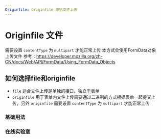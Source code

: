 ```yaml
---
Originfile: Originfile 原始文件上传
---
```

# Originfile 文件

需要设置 `contentType` 为 `multipart` 才能正常上传
本方式会使用FormData对象上传文件
参考：https://developer.mozilla.org/zh-CN/docs/Web/API/FormData/Using_FormData_Objects

## 如何选择file和originfile

- `file` 适合文件上传是单独的接口，独立于表单
- `originfile` 用于表单内文件上传需要通过二进制的方式根据表单一起提交上传，另外 `originfile` 需要设置 `contentType` 为 `multipart` 才能正常上传

### 基础用法

<ClientOnly>
<field-originfile-demo blockName="originfileField1" onlineDemo="https://codepen.io/w3cmark/pen/eYOjPZx"/>
</ClientOnly>

### 在线实验室
<ClientOnly>
<ams-config name="originfile" type="field"/>
</ClientOnly>